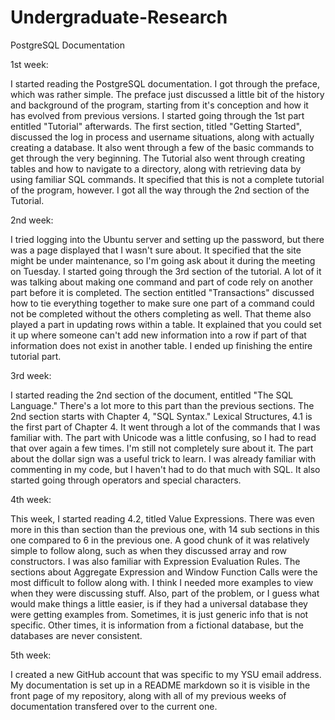 # Undergraduate-Research

PostgreSQL Documentation

1st week:

I started reading the PostgreSQL documentation. I got through the preface, which was rather simple. The preface just discussed a little bit of the history and background of the program, starting from it's conception and how it has evolved from previous versions. I started going through the 1st part entitled "Tutorial" afterwards. The first section, titled "Getting Started", discussed the log in process and username situations, along with actually creating a database. It also went through a few of the basic commands to get through the very beginning. The Tutorial also went through creating tables and how to navigate to a directory, along with retrieving data by using familiar SQL commands. It specified that this is not a complete tutorial of the program, however. I got all the way through the 2nd section of the Tutorial.

2nd week:

I tried logging into the Ubuntu server and setting up the password, but there was a page displayed that I wasn't sure about. It specified that the site might be under maintenance, so I'm going ask about it during the meeting on Tuesday. I started going through the 3rd section of the tutorial. A lot of it was talking about making one command and part of code rely on another part before it is completed. The section entitled "Transactions" discussed how to tie everything together to make sure one part of a command could not be completed without the others completing as well. That theme also played a part in updating rows within a table. It explained that you could set it up where someone can't add new information into a row if part of that information does not exist in another table. I ended up finishing the entire tutorial part.

3rd week:

I started reading the 2nd section of the document, entitled "The SQL Language." There's a lot more to this part than the previous sections. The 2nd section starts with Chapter 4, "SQL Syntax." Lexical Structures, 4.1 is the first part of Chapter 4. It went through a lot of the commands that I was familiar with. The part with Unicode was a little confusing, so I had to read that over again a few times. I'm still not completely sure about it. The part about the dollar sign was a useful trick to learn. I was already familiar with commenting in my code, but I haven't had to do that much with SQL. It also started going through operators and special characters.

4th week:

This week, I started reading 4.2, titled Value Expressions. There was even more in this than section than the previous one, with 14 sub sections in this one compared to 6 in the previous one. A good chunk of it was relatively simple to follow along, such as when they discussed array and row constructors. I was also familiar with Expression Evaluation Rules. The sections about Aggregate Expression and Window Function Calls were the most difficult to follow along with. I think I needed more examples to view when they were discussing stuff. Also, part of the problem, or I guess what would make things a little easier, is if they had a universal database they were getting examples from. Sometimes, it is just generic info that is not specific. Other times, it is information from a fictional database, but the databases are never consistent.

5th week: 

I created a new GitHub account that was specific to my YSU email address. My documentation is set up in a README markdown so it is visible in the front page of my repository, along with all of my previous weeks of documentation transfered over to the current one. 
